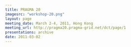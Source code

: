 ```yaml
---
title: PRAGMA 20 
imagesrc: "workshop-20.png"
layout: page
meeting_date: March 2-4, 2011, Hong Kong
meeting_url: http://pragma20.pragma-grid.net/dct/page/1
presentations: archive
date: 2011-03-02
---
```


